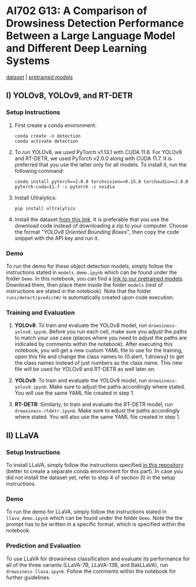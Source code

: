 # AI702 G13: A Comparison of Drowsiness Detection Performance Between a Large Language Model and Different Deep Learning Systems

[dataset](https://universe.roboflow.com/yolo-yvl6h/drowsiness-fatigue_detection) | [pretrained models](https://mbzuaiac-my.sharepoint.com/personal/abdulrahman_almarzooqi_mbzuai_ac_ae/_layouts/15/onedrive.aspx?id=%2Fpersonal%2Fabdulrahman%5Falmarzooqi%5Fmbzuai%5Fac%5Fae%2FDocuments%2FBest%20Model%20Weights&ct=1714335263260&or=OWA%2DNT%2DMail&cid=22ae46c4%2D3d0a%2D2e04%2Df78a%2D5b39b386d07d&ga=1&LOF=1)

## I) YOLOv8, YOLOv9, and RT-DETR

### Setup Instructions
    
1. First create a conda environment:

     ```
     conda create -n detection
     conda activate detection
     ```

2. To run YOLOv8, we used PyTorch v1.13.1 with CUDA 11.6. For YOLOv9 and RT-DETR, we used PyTorch v2.0.0 along with CUDA 11.7. It is preferred that you use the latter only for all models. To install it, run the following command:

   ```
   conda install pytorch==2.0.0 torchvision==0.15.0 torchaudio==2.0.0 pytorch-cuda=11.7 -c pytorch -c nvidia
   ```

3. Install Ultralytics:

   ```
   pip install ultralytics
   ```

4. Install the dataset [from this link](https://universe.roboflow.com/yolo-yvl6h/drowsiness-fatigue_detection/dataset/4/download). It is preferable that you use the download code instead of downloading a zip to your computer. Choose the format *"YOLOv8 Oriented Bounding Boxes"*, then copy the code snippet with the API key and run it.

### Demo

To run the demo for these object detection models, simply follow the instructions stated in `models_demo.ipynb` which can be found under the folder `Demo`. In this notebook, you can find a [link to our pretrained models](https://mbzuaiac-my.sharepoint.com/personal/abdulrahman_almarzooqi_mbzuai_ac_ae/_layouts/15/onedrive.aspx?id=%2Fpersonal%2Fabdulrahman%5Falmarzooqi%5Fmbzuai%5Fac%5Fae%2FDocuments%2FBest%20Model%20Weights&ct=1714335263260&or=OWA%2DNT%2DMail&cid=22ae46c4%2D3d0a%2D2e04%2Df78a%2D5b39b386d07d&ga=1&LOF=1). Download them, then place them inside the folder `models` (rest of instructions are stated in the notebook). Note that the folder `runs/detect/predict#/` is automatically created upon code execution.

### Training and Evaluation

1. **YOLOv8**: To train and evaluate the YOLOv8 model, run `drowsiness-yolov8.ipynb`. Before you run each cell, make sure you adjust the paths to match your use case (places where you need to adjust the paths are indicated by comments within the notebook). After executing this notebook, you will get a new custom YAML file to use for the training, open this file and change the class names to {0:alert, 1:drowsy} to get the class names instead of just numbers as the class name. This new file will be used for YOLOv9 and RT-DETR as well later on.

2. **YOLOv9**: To train and evaluate the YOLOv9 model, run `drowsiness-yolov9.ipynb`. Make sure to adjust the paths accordingly where stated. You will use the same YAML file created in step 1.

3. **RT-DETR**: Similarly, to train and evaluate the RT-DETR model, run `drowsiness-rtdetr.ipynb`. Make sure to adjust the paths accordingly where stated. You will also use the same YAML file created in step 1.

## II) LLaVA

### Setup Instructions

To install LLaVA, simply follow the instructions specified [in this repository](https://github.com/haotian-liu/LLaVA?tab=readme-ov-file#install) (better to create a separate conda environment for this part). In case you did not install the dataset yet, refer to step 4 of section (I) in the setup instructions.

### Demo

To run the demo for LLaVA, simply follow the instructions stated in `llava_demo.ipynb` which can be found under the folder `Demo`. Note the the prompt has to be written in a specific format, which is specified within the notebook.

### Prediction and Evaluation

To use LLaVA for drowsiness classification and evaluate its performance for all of the three variants (LLaVA-7B, LLaVA-13B, and BakLLaVA), run `drowsiness-llava.ipynb`. Follow the comments within the notebook for further guidelines.

